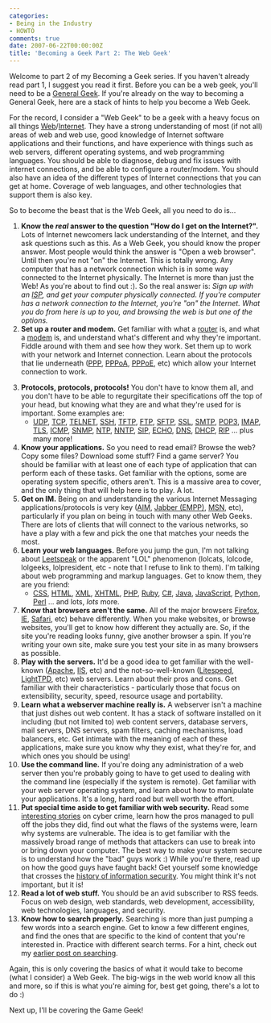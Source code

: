 ```yaml
---
categories:
- Being in the Industry
- HOWTO
comments: true
date: 2007-06-22T00:00:00Z
title: 'Becoming a Geek Part 2: The Web Geek'
---
```


Welcome to part 2 of my Becoming a Geek series. If you haven't already read part 1, I suggest you read it first. Before you can be a web geek, you'll need to be a <a href="/posts/becoming-a-geek-part-1-the-general-geek/" title="Becoming a Geek Part 1: The General Geek">General Geek</a>. If you're already on the way to becoming a General Geek, here are a stack of hints to help you become a Web Geek.

<!--more-->

For the record, I consider a "Web Geek" to be a geek with a heavy focus on all things <a href="http://en.wikipedia.org/wiki/World_Wide_Web" title="World Wide Web">Web</a>/<a href="http://en.wikipedia.org/wiki/Internet" title="Internet">Internet</a>. They have a strong understanding of most (if not all) areas of web and web use, good knowledge of Internet software applications and their functions, and have experience with things such as web servers, different operating systems, and web programming languages. You should be able to diagnose, debug and fix issues with internet connections, and be able to configure a router/modem. You should also have an idea of the different types of Internet connections that you can get at home. Coverage of web languages, and other technologies that support them is also key.

So to become the beast that is the Web Geek, all you need to do is...<ol><li><strong>Know the <em>real</em> answer to the question "How do I get on the Internet?".</strong> Lots of Internet newcomers lack understanding of the Internet, and they ask questions such as this. As a Web Geek, you should know the proper answer. Most people would think the answer is "Open a web browser". Until then you're not "on" the Internet. This is totally wrong. Any computer that has a network connection which is in some way connected to the Internet physically. The Internet is more than just the Web! As you're about to find out :). So the real answer is: <em>Sign up with an <a href="http://en.wikipedia.org/wiki/Internet_service_provider" title="Internet Service Provider">ISP</a>, and get your computer physically connected. If you're computer has a network connection to the Internet, you're "on" the Internet. What you do from here is up to you, and browsing the web is but one of the options.</em></li><li><strong>Set up a router and modem.</strong> Get familiar with what a <a href="http://en.wikipedia.org/wiki/Router" title="Router">router</a> is, and what a <a href="http://en.wikipedia.org/wiki/Modem" title="Modem">modem</a> is, and understand what's different and why they're important. Fiddle around with them and see how they work. Set them up to work with your network and Internet connection. Learn about the protocols that lie underneath (<a href="http://en.wikipedia.org/wiki/Point-to-Point_Protocol" title="Point-to-Point Protocol">PPP</a>, <a href="http://en.wikipedia.org/wiki/Point-to-Point_Protocol_over_ATM" title="Point-to-Point Protocol over ATM">PPPoA</a>, <a href="http://en.wikipedia.org/wiki/Point-to-Point_Protocol_over_Ethernet" title="Point-to-Point Protocol over Ethernet">PPPoE</a>, etc) which allow your Internet connection to work.
</li><li><strong>Protocols, protocols, protocols!</strong> You don't have to know them all, and you don't have to be able to regurgitate their specifications off the top of your head, but knowing what they are and what they're used for is important. Some examples are:<ul>
<li><a href="http://en.wikipedia.org/wiki/User_Datagram_Protocol" title="User Datagram Protocol">UDP</a>, <a href="http://en.wikipedia.org/wiki/Transmission_Control_Protocol" title="Transmission Control Protocol">TCP</a>, <a href="http://en.wikipedia.org/wiki/TELNET" title="TELNET">TELNET</a>, <a href="http://en.wikipedia.org/wiki/Secure_Shell" title="Secure Shell">SSH</a>, <a href="http://en.wikipedia.org/wiki/Trivial_File_Transfer_Protocol" title="Trivial File Transfer Protocol">TFTP</a>, <a href="http://en.wikipedia.org/wiki/File_Transfer_Protocol" title="File Transfer Protocol">FTP</a>, <a href="http://en.wikipedia.org/wiki/SSH_file_transfer_protocol" title="Secure/SSH File Transfer Protocol">SFTP</a>, <a href="http://en.wikipedia.org/wiki/Secure_Sockets_Layer" title="Secure Sockets Layer">SSL</a>, <a href="http://en.wikipedia.org/wiki/Simple_Mail_Transfer_Protocol" title="Simple Mail Transfer Protocol">SMTP</a>, <a href="http://en.wikipedia.org/wiki/Post_Office_Protocol" title="Post Office Protocol">POP3</a>, <a href="http://en.wikipedia.org/wiki/Internet_Message_Access_Protocol" title="Internet Message Access Protocol">IMAP</a>, <a href="http://en.wikipedia.org/wiki/Transport_Layer_Security" title="Transport Layer Security">TLS</a>, <a href="http://en.wikipedia.org/wiki/Internet_Control_Message_Protocol" title="Internet Control Message Protocol">ICMP</a>, <a href="http://en.wikipedia.org/wiki/Simple_Network_Management_Protocol" title="Simple Network Management Protocol">SNMP</a>, <a href="http://en.wikipedia.org/wiki/Network_Time_Protocol" title="Network Time Protocol">NTP</a>, <a href="http://en.wikipedia.org/wiki/Network_News_Transfer_Protocol" title="Network News Transfer Protocol">NNTP</a>, <a href="http://en.wikipedia.org/wiki/Session_Initiation_Protocol" title="Session Initiation Protocol">SIP</a>, <a href="http://en.wikipedia.org/wiki/ECHO_protocol" title="ECHO">ECHO</a>, <a href="http://en.wikipedia.org/wiki/Domain_Name_System" title="Domain Name System">DNS</a>, <a href="http://en.wikipedia.org/wiki/Dynamic_Host_Configuration_Protocol" title="Dynamic Host Configuration Protocol">DHCP</a>, <a href="http://en.wikipedia.org/wiki/Routing_Information_Protocol" title="Rougint Information Protocol">RIP</a> ... plus many more!</li></ul></li><li><strong>Know your applications.</strong> So you need to read email? Browse the web? Copy some files? Download some stuff? Find a game server? You should be familiar with at least one of each type of application that can perform each of these tasks. Get familiar with the options, some are operating system specific, others aren't. This is a massive area to cover, and the only thing that will help here is to play. A lot.
</li><li><strong>Get on IM.</strong> Being on and understanding the various Internet Messaging applications/protocols is very key (<a href="http://en.wikipedia.org/wiki/AOL_Instant_Messenger" title="AOL Instant Messenger">AIM</a>, <a href="http://en.wikipedia.org/wiki/Extensible_Messaging_and_Presence_Protocol" title="Jabber">Jabber (EMPP)</a>, <a href="http://en.wikipedia.org/wiki/MSN_Messenger" title="MSN Messenger">MSN</a>, etc), particularly if you plan on being in touch with many other Web Geeks. There are lots of clients that will connect to the various networks, so have a play with a few and pick the one that matches your needs the most.</li><li><strong>Learn your web languages.</strong> Before you jump the gun, I'm not talking about <a href="http://en.wikipedia.org/wiki/Leet" title="Leet">Leetspeak</a> or the apparent "LOL" phenomenon (lolcats, lolcode, lolgeeks, lolpresident, etc - note that I refuse to link to them). I'm talking about web programming and markup languages. Get to know them, they are you friend:<ul><li><a href="http://en.wikipedia.org/wiki/Cascading_Style_Sheets" title="Cascading Style Sheets">CSS</a>, <a href="http://en.wikipedia.org/wiki/HTML" title="HTML">HTML</a>, <a href="http://en.wikipedia.org/wiki/XML" title="XML">XML</a>, <a href="http://en.wikipedia.org/wiki/XHTML" title="XHTML">XHTML</a>, <a href="http://en.wikipedia.org/wiki/PHP" title="PHP">PHP</a>, <a href="http://en.wikipedia.org/wiki/Ruby_programming_language" title="Ruby">Ruby</a>, <a href="http://en.wikipedia.org/wiki/C_Sharp" title="C#">C#</a>, <a href="http://en.wikipedia.org/wiki/Java_(programming_language)" title="Java">Java</a>, <a href="http://en.wikipedia.org/wiki/JavaScript" title="JavaScript">JavaScript</a>, <a href="http://en.wikipedia.org/wiki/Python_(programming_language)" title="Python">Python</a>, <a href="http://en.wikipedia.org/wiki/Perl" title="Perl">Perl</a> ... and lots, <em>lots</em> more.</li></ul></li><li><strong>Know that browsers aren't the same.</strong> All of the major browsers <a href="http://en.wikipedia.org/wiki/Mozilla_Firefox" title="Firefox">Firefox</a>, <a href="http://en.wikipedia.org/wiki/Internet_Explorer" title="Internet Explorer">IE</a>, <a href="http://en.wikipedia.org/wiki/Safari_(web_browser)" title="Safari">Safari</a>, etc) behave differently. When you make websites, or browse websites, you'll get to know how different they actually are. So, if the site you're reading looks funny, give another browser a spin. If you're writing your own site, make sure you test your site in as many browsers as possible.</li><li><strong>Play with the servers.</strong> It'd be a good idea to get familiar with the well-known (<a href="http://en.wikipedia.org/wiki/Apache_HTTP_Server" title="Apache">Apache</a>, <a href="http://en.wikipedia.org/wiki/Internet_Information_Services" title="IIS">IIS</a>, etc) and the not-so-well-known (<a href="http://en.wikipedia.org/wiki/LiteSpeed_Web_Server" title="Litespeed">Litespeed</a>, <a href="http://en.wikipedia.org/wiki/Lighttpd" title="LightTPD">LightTPD</a>, etc) web servers. Learn about their pros and cons. Get familiar with their characteristics - particularly those that focus on extensibility, security, speed, resource usage and portability.</li><li><strong>Learn what a webserver machine really is.</strong> A webserver isn't a machine that just dishes out web content. It has a stack of software installed on it including (but not limited to) web content servers, database servers, mail servers, DNS servers, spam filters, caching mechanisms, load balancers, etc. Get intimate with the meaning of each of these applications, make sure you know why they exist, what they're for, and which ones you should be using!</li><li><strong>Use the command line.</strong> If you're doing any administration of a web server then you're probably going to have to get used to dealing with the command line (especially if the system is remote). Get familiar with your web server operating system, and learn about how to manipulate your applications. It's a long, hard road but well worth the effort.</li><li><strong>Put special time aside to get familiar with web security.</strong> Read some <a href="http://www.amazon.com/Tangled-Web-Digital-Shadows-Cyberspace/dp/078972443X" title="Tangled Web">interesting stories</a> on cyber crime, learn how the pros managed to pull off the jobs they did, find out what the flaws of the systems were, learn why systems are vulnerable. The idea is to get familiar with the massively broad range of methods that attackers can use to break into or bring down your computer. The best way to make your system secure is to understand how the "bad" guys work :) While you're there, read up on how the good guys have faught back! Get yourself some knowledge that crosses the <a href="http://www.amazon.co.uk/Crypto-Secrecy-Privacy-New-Code/dp/0713993464" title="Crypto">history of information security</a>. You might think it's not important, but it is!</li><li><strong>Read a lot of web stuff.</strong> You should be an avid subscriber to RSS feeds. Focus on web design, web standards, web development, accessibility, web technologies, languages, and security.</li><li><strong>Know how to search properly.</strong> Searching is more than just pumping a few words into a search engine. Get to know a few different engines, and find the ones that are specific to the kind of content that you're interested in. Practice with different search terms. For a hint, check out my <a href="/posts/the-art-of-googling/" title="The Art of Googling">earlier post on searching</a>.</li></ol>
Again, this is only covering the basics of what it would take to become (what I consider) a Web Geek. The big-wigs in the web world know all this and more, so if this is what you're aiming for, best get going, there's a lot to do :)

Next up, I'll be covering the Game Geek!
